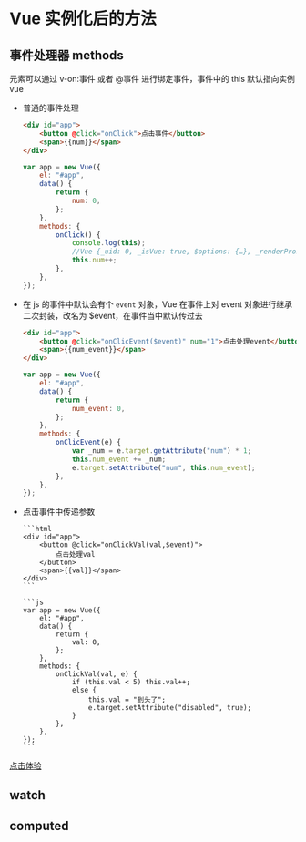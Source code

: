 # Vue 实例化后的方法

## 事件处理器 methods

元素可以通过 v-on:事件 或者 @事件 进行绑定事件，事件中的 this 默认指向实例 vue

-   普通的事件处理

    ```html
    <div id="app">
        <button @click="onClick">点击事件</button>
        <span>{{num}}</span>
    </div>
    ```

    ```js
    var app = new Vue({
        el: "#app",
        data() {
            return {
                num: 0,
            };
        },
        methods: {
            onClick() {
                console.log(this);
                //Vue {_uid: 0, _isVue: true, $options: {…}, _renderProxy: Proxy, _self: Vue, …}
                this.num++;
            },
        },
    });
    ```

-   在 js 的事件中默认会有个 `event` 对象，Vue 在事件上对 event 对象进行继承二次封装，改名为 \$event，在事件当中默认传过去

    ```html
    <div id="app">
        <button @click="onClicEvent($event)" num="1">点击处理event</button>
        <span>{{num_event}}</span>
    </div>
    ```

    ```js
    var app = new Vue({
        el: "#app",
        data() {
            return {
                num_event: 0,
            };
        },
        methods: {
            onClicEvent(e) {
                var _num = e.target.getAttribute("num") * 1;
                this.num_event += _num;
                e.target.setAttribute("num", this.num_event);
            },
        },
    });
    ```

-   点击事件中传递参数

        ```html
        <div id="app">
            <button @click="onClickVal(val,$event)">
                点击处理val
            </button>
            <span>{{val}}</span>
        </div>
        ```

        ```js
        var app = new Vue({
            el: "#app",
            data() {
                return {
                    val: 0,
                };
            },
            methods: {
                onClickVal(val, e) {
                    if (this.val < 5) this.val++;
                    else {
                        this.val = "到头了";
                        e.target.setAttribute("disabled", true);
                    }
                },
            },
        });
        ```

[点击体验]()

## watch

## computed
